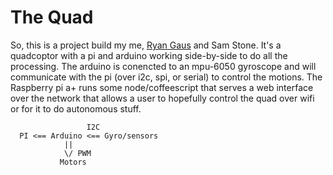 The Quad
===

So, this is a project build my me, [Ryan Gaus](//github.com/1egoman) and Sam
Stone. It's a quadcoptor with a pi and arduino working side-by-side to do all
the processing. The arduino is conencted to an mpu-6050 gyroscope and will
communicate with the pi (over i2c, spi, or serial) to control the motions. The
Raspberry pi a+ runs some node/coffeescript that serves a web interface over the
network that allows a user to hopefully control the quad over wifi or for it to
do autonomous stuff.

```
                 I2C
  PI <== Arduino <== Gyro/sensors
            ||
            \/ PWM
           Motors
```
